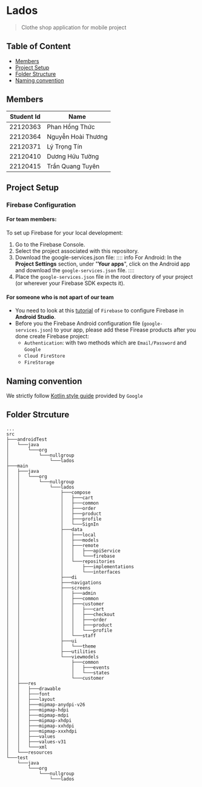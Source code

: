 # Lados
> Clothe shop application for mobile project

## Table of Content
- [Members](#Members)
- [Project Setup](#Project-Setup)
- [Folder Structure](#Folder-Structure)
- [Naming convention](#Naming-convention)


## Members 
|Student Id |Name|
|---|---|
| 22120363   | Phan Hồng Thức  |
| 22120364   |  Nguyễn Hoài Thương |
| 22120371   | Lý Trọng Tín  |
| 22120410   | Dương Hữu Tường  |
| 22120415   |  Trần Quang Tuyên | 

## Project Setup
### Firebase Configuration
#### For team members:
To set up Firebase for your local development:
1. Go to the Firebase Console.
2. Select the project associated with this repository.
3. Download the google-services.json file:
    :::: info 
    For Android: In the **Project Settings** section, under "**Your apps**", click on the Android app and download the 
    `google-services.json` file.
    ::::
4. Place the `google-services.json` file in the root directory of your project (or wherever your Firebase SDK expects it).

#### For someone who is not apart of our team
- You need to look at this [tutorial](https://firebase.google.com/docs/android/setup) of `Firebase` to configure Firebase in **Android Studio**.
- Before you the Firebase Android configuration file (`google-services.json`) to your app, please add these Firease products after you done create Firebase project:
    - `Authentication`:  with two methods which are `Email/Password` and `Google`
    - `Cloud FireStore`
    - `FireStorage`


## Naming convention
We strictly follow [Kotlin style guide](https://developer.android.com/kotlin/style-guide) provided by `Google`

## Folder Strcuture
```
...
src
├───androidTest
│   └───java
│       └───org
│           └───nullgroup
│               └───lados
├───main
│   ├───java
│   │   └───org
│   │       └───nullgroup
│   │           └───lados
│   │               ├───compose
│   │               │   ├───cart
│   │               │   ├───common
│   │               │   ├───order
│   │               │   ├───product
│   │               │   ├───profile
│   │               │   └───SignIn
│   │               ├───data
│   │               │   ├───local
│   │               │   ├───models
│   │               │   ├───remote
│   │               │   │   ├───apiService
│   │               │   │   └───firebase
│   │               │   └───repositories
│   │               │       ├───implementations
│   │               │       └───interfaces
│   │               ├───di
│   │               ├───navigations
│   │               ├───screens
│   │               │   ├───admin
│   │               │   ├───common
│   │               │   ├───customer
│   │               │   │   ├───cart
│   │               │   │   ├───checkout
│   │               │   │   ├───order
│   │               │   │   ├───product
│   │               │   │   └───profile
│   │               │   └───staff
│   │               ├───ui
│   │               │   └───theme
│   │               ├───utilities
│   │               └───viewmodels
│   │                   ├───common
│   │                   │   ├───events
│   │                   │   └───states
│   │                   └───customer
│   ├───res
│   │   ├───drawable
│   │   ├───font
│   │   ├───layout
│   │   ├───mipmap-anydpi-v26
│   │   ├───mipmap-hdpi
│   │   ├───mipmap-mdpi
│   │   ├───mipmap-xhdpi
│   │   ├───mipmap-xxhdpi
│   │   ├───mipmap-xxxhdpi
│   │   ├───values
│   │   ├───values-v31
│   │   └───xml
│   └───resources
└───test
    └───java
        └───org
            └───nullgroup
                └───lados
```